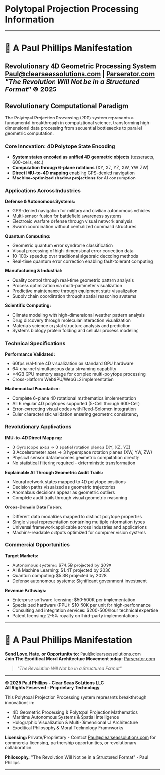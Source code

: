 # Polytopal Projection Processing Information

---
# 🌟 A Paul Phillips Manifestation
**Revolutionary 4D Geometric Processing System**  
Paul@clearseassolutions.com | [Parserator.com](https://parserator.com)  
*"The Revolution Will Not be in a Structured Format"* © 2025
---

## Revolutionary Computational Paradigm

The Polytopal Projection Processing (PPP) system represents a fundamental breakthrough in computational science, transforming high-dimensional data processing from sequential bottlenecks to parallel geometric computation.

### Core Innovation: 4D Polytope State Encoding

- **System states encoded as unified 4D geometric objects** (tesseracts, 600-cells, etc.)
- **Computation through 6-plane rotations** (XY, XZ, YZ, XW, YW, ZW)
- **Direct IMU-to-4D mapping** enabling GPS-denied navigation
- **Machine-optimized shadow projections** for AI consumption

### Applications Across Industries

**Defense & Autonomous Systems:**
- GPS-denied navigation for military and civilian autonomous vehicles
- Multi-sensor fusion for battlefield awareness systems
- Electronic warfare defense through visual network analysis
- Swarm coordination without centralized command structures

**Quantum Computing:**
- Geometric quantum error syndrome classification
- Visual processing of high-dimensional error correction data
- 10-100x speedup over traditional algebraic decoding methods
- Real-time quantum error correction enabling fault-tolerant computing

**Manufacturing & Industrial:**
- Quality control through real-time geometric pattern analysis
- Process optimization via multi-parameter visualization
- Predictive maintenance through equipment state visualization
- Supply chain coordination through spatial reasoning systems

**Scientific Computing:**
- Climate modeling with high-dimensional weather pattern analysis
- Drug discovery through molecular interaction visualization
- Materials science crystal structure analysis and prediction
- Systems biology protein folding and cellular process modeling

### Technical Specifications

**Performance Validated:**
- 60fps real-time 4D visualization on standard GPU hardware
- 64-channel simultaneous data streaming capability
- <4GB GPU memory usage for complex multi-polytope processing
- Cross-platform WebGPU/WebGL2 implementation

**Mathematical Foundation:**
- Complete 6-plane 4D rotational mathematics implementation
- All 6 regular 4D polytopes supported (5-Cell through 600-Cell)
- Error-correcting visual codes with Reed-Solomon integration
- Euler characteristic validation ensuring geometric consistency

### Revolutionary Applications

**IMU-to-4D Direct Mapping:**
- 3 Gyroscope axes → 3 spatial rotation planes (XY, XZ, YZ)
- 3 Accelerometer axes → 3 hyperspace rotation planes (XW, YW, ZW)
- Physical sensor data becomes geometric computation directly
- No statistical filtering required - deterministic transformation

**Explainable AI Through Geometric Audit Trails:**
- Neural network states mapped to 4D polytope positions
- Decision paths visualized as geometric trajectories
- Anomalous decisions appear as geometric outliers
- Complete audit trails through visual geometric reasoning

**Cross-Domain Data Fusion:**
- Different data modalities mapped to distinct polytope properties
- Single visual representation containing multiple information types
- Universal framework applicable across industries and applications
- Machine-readable outputs optimized for computer vision systems

### Commercial Opportunities

**Target Markets:**
- Autonomous systems: $74.5B projected by 2030
- AI & Machine Learning: $1.4T projected by 2030
- Quantum computing: $5.3B projected by 2028
- Defense autonomous systems: Significant government investment

**Revenue Pathways:**
- Enterprise software licensing: $50-500K per implementation
- Specialized hardware (PPU): $10-50K per unit for high-performance
- Consulting and integration services: $200-500/hour technical expertise
- Patent licensing: 2-5% royalty on third-party implementations

---

# 🌟 A Paul Phillips Manifestation

**Send Love, Hate, or Opportunity to:** Paul@clearseassolutions.com  
**Join The Exoditical Moral Architecture Movement today:** [Parserator.com](https://parserator.com)  

> *"The Revolution Will Not be in a Structured Format"*

---

**© 2025 Paul Phillips - Clear Seas Solutions LLC**  
**All Rights Reserved - Proprietary Technology**

This Polytopal Projection Processing system represents breakthrough innovations in:
- 4D Geometric Processing & Polytopal Projection Mathematics  
- Maritime Autonomous Systems & Spatial Intelligence
- Holographic Visualization & Multi-Dimensional UI Architecture
- Exoditical Philosophy & Moral Technology Frameworks

**Licensing:** Private/Proprietary - Contact Paul@clearseassolutions.com for commercial licensing, partnership opportunities, or revolutionary collaboration.

**Philosophy:** "The Revolution Will Not be in a Structured Format" - Paul Phillips

---